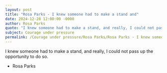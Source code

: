 ```yaml
---
layout: post
title: "Rosa Parks - I knew someone had to make a stand and"
date: 2024-12-28 12:00:00 -0000
author: Rosa Parks
quote: "I knew someone had to make a stand, and really, I could not pass up the opportunity to do so."
subject: Courage under pressure
permalink: /Courage under pressure/Rosa Parks/Rosa Parks - I knew someone had to make a stand and
---
```


I knew someone had to make a stand, and really, I could not pass up the opportunity to do so.

- Rosa Parks
